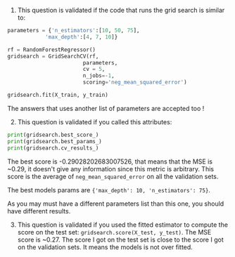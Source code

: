 1. This question is validated if the code that runs the grid search is similar to:

```python
parameters = {'n_estimators':[10, 50, 75],
            'max_depth':[4, 7, 10]}

rf = RandomForestRegressor()
gridsearch = GridSearchCV(rf,
                        parameters,
                        cv = 5,
                        n_jobs=-1,
                        scoring='neg_mean_squared_error')

gridsearch.fit(X_train, y_train)
```

The answers that uses another list of parameters are accepted too !

2. This question is validated if you called this attributes:

```python
print(gridsearch.best_score_)
print(gridsearch.best_params_)
print(gridsearch.cv_results_)
```

The best score is -0.29028202683007526, that means that the MSE is ~0.29, it doesn't give any information since this metric is arbitrary. This score is the average of `neg_mean_squared_error` on all the validation sets.

The best models params are `{'max_depth': 10, 'n_estimators': 75}`.

As you may must have a different parameters list than this one, you should have different results.

3. This question is validated if you used the fitted estimator to compute the score on the test set: `gridsearch.score(X_test, y_test)`. The MSE score is ~0.27. The score I got on the test set is close to the score I got on the validation sets. It means the models is not over fitted.